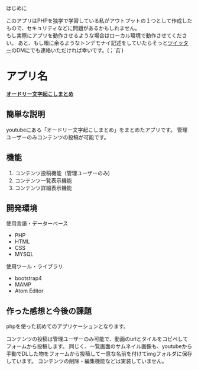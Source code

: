 はじめに

このアプリはPHPを独学で学習している私がアウトプットの１つとして作成したもので、セキュリティなどに問題があるかもしれません。  
もし実際にアプリを動作させるような場合はローカル環境で動作させてください。
あと、もし眼に余るようなトンデモナイ記述をしていたらそっと<a href="https://twitter.com/float_top">ツイッター</a>のDMにでも連絡いただければ幸いです。(；´Д`)


アプリ名
====
**<a href="https://3.kagome.xyz" target=”_blank”>オードリー文字起こしまとめ</a>**

## 簡単な説明
youtubeにある「オードリー文字起こしまとめ」をまとめたアプリです。
管理ユーザーのみコンテンツの投稿が可能です。


## 機能
1. コンテンツ投稿機能（管理ユーザーのみ)
1. コンテンツ一覧表示機能
1. コンテンツ詳細表示機能


## 開発環境
使用言語・データーベース
* PHP
* HTML
* CSS
* MYSQL  

使用ツール・ライブラリ
* bootstrap4
* MAMP
* Atom Editor  


## 作った感想と今後の課題  

phpを使った初めてのアプリケーションとなります。  

コンテンツの投稿は管理ユーザーのみ可能で、動画のurlとタイルをコピペしてフォームから投稿します。
同じく、一覧画面のサムネイル画像も、youtubeから手動でDLした物をフォームから投稿して一意な名前を付けてimgフォルダに保存しています。
コンテンツの削除・編集機能などは実装していません。
